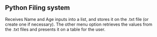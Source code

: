 <h2> Python Filing system </h2>
Receives Name and Age inputs into a list, and stores it on the .txt file (or create one if necessary).
The other menu option retrieves the values from the .txt files and presents it on a table for the user.


